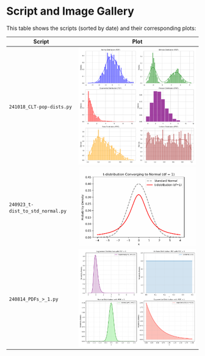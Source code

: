 # Script and Image Gallery

This table shows the scripts (sorted by date) and their corresponding plots:

| Script | Plot |
|--------|------|
| `241018_CLT-pop-dists.py` | ![241018_CLT-pop-dists.png](plots/241018_CLT-pop-dists.png) |
| `240923_t-dist_to_std_normal.py` | ![240923_t-dist_to_std_normal.gif](plots/240923_t-dist_to_std_normal.gif) |
| `240814_PDFs_>_1.py` | ![240814_PDFs_>_1.png](plots/240814_PDFs_>_1.png) |

